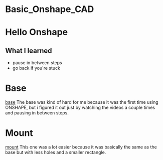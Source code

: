 # Basic_Onshape_CAD
# Hello Onshape
## What I learned
- pause in between steps
- go back if you're stuck
# Base

[base](https://cvilleschools.onshape.com/documents/ce773a82bd964b97c2ca363a/w/c0f01d6acc032f33e236332b/e/3a7ee1ac464f60314d4e3d94)
The base was kind of hard for me because it was the first time using ONSHAPE, but i figured it out just by watching the videos a couple times and pausing in between steps.

# Mount
[mount](https://cvilleschools.onshape.com/documents/270684b662ebbf6e21ea5604/w/d6754c3934b1a368534ac179/e/d8cd62fd429e31c23ecb79df)
This one was a lot easier because it was basically the same as the base but with less holes and a smaller rectangle.
